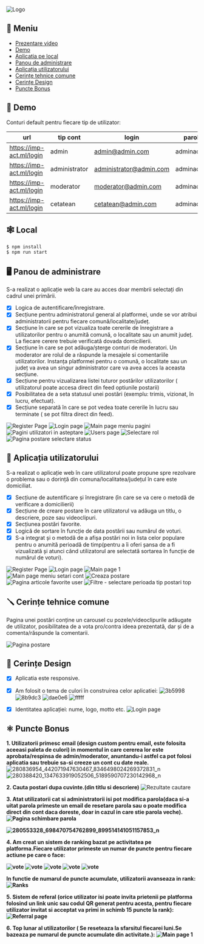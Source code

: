 ![Logo](https://imp-act.ml/static/media/logo-blackx.0235d1a7b00d2e0a61c7475f53cbe272.svg)

## :bookmark_tabs: Meniu

* [Prezentare video ](https://youtu.be/NVWbm-vht9M)
* [Demo](#demo)
* [Aplicatia pe local](#local)
* [Panou de administrare](#admin)
* [Aplicația utilizatorului](#user)
* [Cerințe tehnice comune](#tehnic)
* [Cerințe Design](#design)
* [Puncte Bonus](#bonus)

<div id="demo"></div>

## :dvd: Demo

Conturi default pentru fiecare tip de utilizator:

| url                      | tip cont       | login | parola |
| ------------------------ | -------------- | -------- |---------|
| https://imp-act.ml/login |admin  |  admin@admin.com   |adminadmin|
| https://imp-act.ml/login |administrator |  administrator@admin.com   |adminadmin|
| https://imp-act.ml/login |moderator  |  moderator@admin.com   |adminadmin|
| https://imp-act.ml/login |cetatean  |  cetatean@admin.com|adminadmin| 

<div id="local"></div>

## 🕸️ Local
```
$ npm install
$ npm run start
```

<div id="admin"></div>

## 🖥️ Panou de administrare

S-a realizat o aplicație web la care au acces doar membrii selectați din cadrul unei primării. 

- [x] Logica de autentificare/înregistrare. 
- [x] Secțiune pentru administratorul general al platformei, unde se vor
atribui administratorii pentru fiecare comună/localitate/județ.
- [x] Secțiune în care se pot vizualiza toate cererile de înregistrare a
utilizatorilor pentru o anumită comună, o localitate sau un anumit
județ. La fiecare cerere trebuie verificată dovada domicilierii. 
- [x] Secțiune în care se pot adăuga/șterge conturi de moderatori. Un
moderator are rolul de a răspunde la mesajele si comentariile
utilizatorilor. Instanța platformei pentru o comună, o localitate sau un
județ va avea un singur administrator care va avea acces la aceasta
secțiune. 
- [x] Secțiune pentru vizualizarea listei tuturor postărilor utilizatorilor ( utilizatorul poate accesa direct din feed optiunile postarii)
- [x] Posibilitatea de a seta statusul unei postări (exemplu: trimis, vizionat,
în lucru, efectuat).  
- [x] Secțiune separată în care se pot vedea toate cererile în lucru sau
terminate ( se pot filtra direct din feed).

![Register Page](https://user-images.githubusercontent.com/48189025/168477070-76ae8784-eac0-4e63-8acd-a2b9cc96c6ab.png)
![Login page](https://user-images.githubusercontent.com/48189025/168477074-6458dbdd-8a8f-4762-8c69-ae3209709b77.png)
![Main page meniu pagini](https://user-images.githubusercontent.com/48189025/168477303-6a5488a0-76b2-4a8c-b6da-f25e838d5d37.png)
![Pagini utilizatori in asteptare](https://user-images.githubusercontent.com/48189025/168477096-6db0aed0-67d0-4e9f-94fe-8e4c85668ce8.png)
![Users page](https://user-images.githubusercontent.com/48189025/168477136-af6147de-901e-4d75-aa54-f54109154234.png)
![Selectare rol](https://user-images.githubusercontent.com/48189025/168477201-af1ecb16-8bb3-48f7-9fc3-4aabca7eb9e9.png)
![Pagina postare selectare status](https://user-images.githubusercontent.com/48189025/168477362-213c2b02-af81-44ed-805c-742add280d36.png)

<div id="user"></div>


## 📱 Aplicația utilizatorului

S-a realizat o aplicație web în care
utilizatorul poate propune spre rezolvare o problema sau o dorință din
comuna/localitatea/județul în care este domiciliat.
<br/>
<div></div>

- [x] Secțiune de autentificare și înregistrare (în care se va cere o metodă
de verificare a domicilierii)
- [x] Secțiune de creare postare în care utilizatorul va adăuga un titlu, o
descriere, poze sau videoclipuri.
- [x] Secțiunea postări favorite. 
- [x] Logică de sortare în funcție de data postării sau numărul de voturi.
- [x] S-a integrat și o metodă de a afișa postări noi in lista celor populare
pentru o anumită perioadă de timp(pentru a îi oferi șansa de a fi
vizualizată și atunci când utilizatorul are selectată sortarea în funcție
de numărul de voturi). 

![Register Page](https://user-images.githubusercontent.com/48189025/168477438-b9cc3a52-ac29-4479-87ff-b0e274e45068.png)
![Login page](https://user-images.githubusercontent.com/48189025/168477447-81a4c077-c37c-4dfa-b197-98a305b583c8.png)
![Main page 1](https://user-images.githubusercontent.com/48189025/168477564-c3af8eea-b4b0-4c49-980a-8b7d6153c671.png)
![Main page meniu setari cont](https://user-images.githubusercontent.com/48189025/168477598-5f9b4667-bffe-402f-bff6-2bd722ea382f.png)
![Creaza postare](https://user-images.githubusercontent.com/48189025/168477455-fdcd724c-1ad2-4e81-abc4-3411d8ed6610.png)
![Pagina articole favorite user](https://user-images.githubusercontent.com/48189025/168477467-bd7b1bcc-af4c-4c0a-866a-438dac6ef0c8.png)
![Filtre - selectare perioada tip postari top](https://user-images.githubusercontent.com/48189025/168477495-cdfb5964-0541-4c76-bdc7-df929c82e689.png)

<div id="tehnic"></div>

## 🪛 Cerințe tehnice comune
Pagina unei postări conține un carousel cu
pozele/videoclipurile adăugate de utilizator, posibilitatea de a vota
pro/contra ideea prezentată, dar și de a comenta/răspunde la
comentarii.

![Pagina postare](https://user-images.githubusercontent.com/48189025/168477679-3bdf55fd-ba6b-4457-9a1b-765120d1068e.png)

<div id="design"></div>

## 🌈 Cerințe Design

- [x] Aplicatia este responsive.
- [x] Am folosit o tema de culori în construirea celor aplicatiei: 
![3b5998](https://img.shields.io/static/v1?label=&message=3b5998&color=3b5998)
![8b9dc3](https://img.shields.io/static/v1?label=&message=8b9dc3&color=8b9dc3)
![dae0e6](https://img.shields.io/static/v1?label=&message=dae0e6&color=dae0e6)
![fffff](https://img.shields.io/static/v1?label=&message=fffff&color=ffffff)

- [x] Identitatea aplicației: nume, logo, motto etc. 
![Login page](https://user-images.githubusercontent.com/48189025/168478763-7236f1ef-f0c9-4b4e-8d84-aebc568e54e7.png)

<div id="bonus"></div>

## ⚛️ Puncte Bonus

<b>1. Utilizatorii primesc email (design custom pentru email, este folosita aceeasi paleta de culori) in momentul in care cererea lor este aprobata/respinsa de admin/moderator, anuntandu-i astfel ca pot folosi aplicatia sau trebuie sa-si creeze un cont cu date reale.</b>
![280836954_442071947630467_8346498024269372831_n](https://user-images.githubusercontent.com/48189025/168479521-4b9e6319-0644-4073-9819-c0d8c813f2e0.png)
![280388420_1347633919052506_5189590707230142968_n](https://user-images.githubusercontent.com/48189025/168479527-1f3b4890-ccb2-4be3-abf1-301ebe541890.png)


<b>2. Cauta postari dupa cuvinte.(din titlu si descriere)</b> ![Rezultate cautare](https://user-images.githubusercontent.com/48189025/168479282-87f2ddd1-58da-4803-84fc-6ef8042657a9.png)

<b>3. <b>Atat utilizatorii cat si administratorii isi pot modifica parola(daca si-a uitat parola primeste un email de resetare parola sau o poate modifica direct din cont daca doreste, doar in cazul in care stie parola veche).</b>
![Pagina schimbare parola](https://user-images.githubusercontent.com/48189025/168479591-a33d4bb0-8c0f-41a0-b581-8f54f8c9ea8f.png)

![280553328_698470754762899_899514141051157853_n](https://user-images.githubusercontent.com/48189025/168479579-b7921147-a963-478c-b583-6d51701438be.png)


<b>4. Am creat un sistem de ranking bazat pe activitatea pe platforma.Fiecare utilizator primeste un numar de puncte pentru fiecare actiune pe care o face:</b>
  
![vote](https://img.shields.io/badge/Like%2FDislike-1%20pct-brightgreen)
![vote](https://img.shields.io/badge/Adauga%20postare%20la%20favorite-2%20pct-brightgreen)
![vote](https://img.shields.io/badge/Adauga%20comentariu-3%20pct-brightgreen)
![vote](https://img.shields.io/badge/Adauga%20postare-10%20pct-brightgreen)
![vote](https://img.shields.io/badge/Invita%20pe%20cineva%20care%20este%20acceptat%20pe%20platforma-15%20pct-brightgreen)


<b>In functie de numarul de puncte acumulate, utilizatorii avanseaza in rank: </b>
![Ranks](https://user-images.githubusercontent.com/48189025/168479963-1d66974e-1448-4237-8595-d09fed1e036f.png?style=centerme)

<b>5. Sistem de referal (orice utilizator isi poate invita prietenii pe platforma folosind un link unic sau codul QR generat pentru acesta, pentru fiecare utilizator invitat si acceptat va primi in schimb 15 puncte la rank): </b>
![Referral page](https://user-images.githubusercontent.com/48189025/168480611-6ace1085-a39c-4988-84c3-eef10e46e164.png)

<b>6. Top lunar al utilizatorilor ( Se reseteaza la sfarsitul fiecarei luni.Se bazeaza pe numarul de puncte acumulate din activitate.):
  ![Main page 1](https://user-images.githubusercontent.com/48189025/168480740-e8c4488d-68ea-477e-9e86-92b58127d500.png)
  

